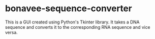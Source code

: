 # bonavee-sequence-converter
This is a GUI created using Python's Tkinter library. It takes a DNA sequence and converts it to the corresponding RNA sequence and vice versa.
